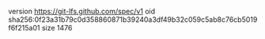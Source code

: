 version https://git-lfs.github.com/spec/v1
oid sha256:0f23a31b79c0d358860871b39240a3df49b32c059c5ab8c76cb5019f6f215a01
size 1476

